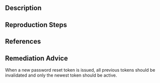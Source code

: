 ## Description


## Reproduction Steps


## References


## Remediation Advice

When a new password reset token is issued, all previous tokens should be invalidated and only the newest token should be active.
